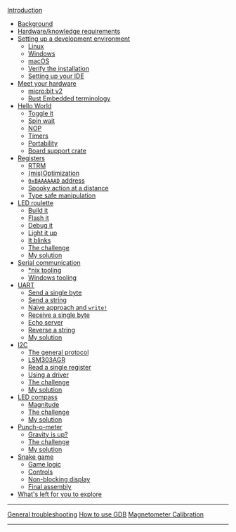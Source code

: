 [Introduction](README.md)
- [Background](01-background/README.md)
- [Hardware/knowledge requirements](02-requirements/README.md)
- [Setting up a development environment](03-setup/README.md)
    - [Linux](03-setup/linux.md)
    - [Windows](03-setup/windows.md)
    - [macOS](03-setup/macos.md)
    - [Verify the installation](03-setup/verify.md)
    - [Setting up your IDE](03-setup/IDE.md)
- [Meet your hardware](04-meet-your-hardware/README.md)
    - [micro:bit v2](04-meet-your-hardware/microbit-v2.md)
    - [Rust Embedded terminology](04-meet-your-hardware/terminology.md)
- [Hello World](05-hello-world/README.md)
    - [Toggle it](05-hello-world/toggle-it.md)
    - [Spin wait](05-hello-world/spin-wait.md)
    - [NOP](05-hello-world/nop.md)
    - [Timers](05-hello-world/timers.md)
    - [Portability](05-hello-world/portability.md)
    - [Board support crate](05-hello-world/board-support-crate.md)
- [Registers](06-registers/README.md)
    - [RTRM](06-registers/rtrm.md)
    - [(mis)Optimization](06-registers/misoptimization.md)
    - [`0xBAAAAAAD` address](06-registers/bad-address.md)
    - [Spooky action at a distance](06-registers/spooky-action-at-a-distance.md)
    - [Type safe manipulation](06-registers/type-safe-manipulation.md)
- [LED roulette](07-led-roulette/README.md)
    - [Build it](07-led-roulette/build-it.md)
    - [Flash it](07-led-roulette/flash-it.md)
    - [Debug it](07-led-roulette/debug-it.md)
    - [Light it up](07-led-roulette/light-it-up.md)
    - [It blinks](07-led-roulette/it-blinks.md)
    - [The challenge](07-led-roulette/the-challenge.md)
    - [My solution](07-led-roulette/my-solution.md)
- [Serial communication](08-serial-communication/README.md)
    - [\*nix tooling](08-serial-communication/nix-tooling.md)
    - [Windows tooling](08-serial-communication/windows-tooling.md)
- [UART](09-uart/README.md)
    - [Send a single byte](09-uart/send-a-single-byte.md)
    - [Send a string](09-uart/send-a-string.md)
    - [Naive approach and `write!`](09-uart/naive-approach-write.md)
    - [Receive a single byte](09-uart/receive-a-single-byte.md)
    - [Echo server](09-uart/echo-server.md)
    - [Reverse a string](09-uart/reverse-a-string.md)
    - [My solution](09-uart/my-solution.md)
- [I2C](10-i2c/README.md)
    - [The general protocol](10-i2c/the-general-protocol.md)
    - [LSM303AGR](10-i2c/lsm303agr.md)
    - [Read a single register](10-i2c/read-a-single-register.md)
    - [Using a driver](10-i2c/using-a-driver.md)
    - [The challenge](10-i2c/the-challenge.md)
    - [My solution](10-i2c/my-solution.md)
- [LED compass](11-led-compass/README.md)
    - [Magnitude](11-led-compass/magnitude.md)
    - [The challenge](11-led-compass/the-challenge.md)
    - [My solution](11-led-compass/my-solution.md)
- [Punch-o-meter](12-punch-o-meter/README.md)
    - [Gravity is up?](12-punch-o-meter/gravity-is-up.md)
    - [The challenge](12-punch-o-meter/the-challenge.md)
    - [My solution](12-punch-o-meter/my-solution.md)
- [Snake game](13-snake-game/README.md)
    - [Game logic](13-snake-game/game-logic.md)
    - [Controls](13-snake-game/controls.md)
    - [Non-blocking display](13-snake-game/nonblocking-display.md)
    - [Final assembly](13-snake-game/final-assembly.md)
- [What's left for you to explore](explore.md)

---

[General troubleshooting](appendix/1-general-troubleshooting/README.md)
[How to use GDB](appendix/2-how-to-use-gdb/README.md)
[Magnetometer Calibration](appendix/3-mag-calibration/README.md)

<!-- - [Async IO: The future](17-async-io-the-future/README.md) -->
<!--     - [Timer](17-async-io-the-future/timer.md) -->
<!--     - [Serial](17-async-io-the-future/serial.md) -->
<!--     - [The challenge](17-async-io-the-future/the-challenge.md) -->
<!--     - [My solution](17-async-io-the-future/my-solution.md) -->
<!--     - [Another challenge](17-async-io-the-future/another-challenge.md) -->
<!--     - [My other solution](17-async-io-the-future/my-other-solution.md) -->
<!--     - [More challenges](17-async-io-the-future/more-challenges.md) -->
---
